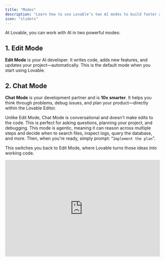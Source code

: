 ```yaml
---
title: "Modes"
description: "Learn how to use Lovable’s two AI modes to build faster and smarter."
icon: "sliders"
---
```


At Lovable, you can work with AI in two powerful modes:

## 1. Edit Mode

**Edit Mode** is your AI developer. It writes code, adds new features, and updates your project—automatically. This is the default mode when you start using Lovable.

## 2. Chat Mode

**Chat Mode** is your development partner and is **10x smarter**. It helps you think through problems, debug issues, and plan your product—directly within the Lovable Editor.

Unlike Edit Mode, Chat Mode is conversational and doesn't make edits to the code. This is perfect for asking questions, planning your project, and debugging. This mode is agentic, meaning it can reason across multiple steps and decide when to search files, inspect logs, query the database, and more. Then, when you're ready, simply prompt: “`Implement the plan`”.

This switches you back to Edit Mode, where Lovable turns those ideas into working code.

<iframe width="100%" height="315" src="https://www.youtube.com/embed/afGwJCHuqGg?si=iLkpEYT5SLkLk4ur" title="YouTube video player" frameborder="0" allow="accelerometer; autoplay; clipboard-write; encrypted-media; gyroscope; picture-in-picture; web-share" referrerpolicy="strict-origin-when-cross-origin" allowfullscreen />

### Switching Modes

Click the **“Chat”** prompt at the bottom of your editor to toggle between Edit and Chat Modes.

![Chat Mode Switch Pn](/chat-mode-edit.png)

When you're in Chat Mode and say “implement the plan,” Lovable will seamlessly switch to Edit Mode and start building for you.

### ![Implement Plan Pn](/images/implement-plan.png)

**Top 15 Chat Mode Use Cases**

 1. **Efficient debugging** by explaining errors, offering step-by-step breakdowns, and resolving issues when Lovable got stuck in loops.
 2. **Optimized feature implementation** by identifying the minimal necessary changes required for new functionality.
 3. **Effective system architecture**, planning database structures, relationships, and scalability strategies.
 4. **Streamlined development**, collecting and refining feature ideas before implementation.
 5. **Informed product decisions**, such as debating whether to fork a product or consolidate functions.
 6. **Enhanced documentation and knowledge storage**, keeping development organized and reducing redundant prompts.
 7. **Debugging Lovable itself**, such as redeploying edge functions when Supabase connections were lost.
 8. **Guidance for non-specialists**, acting as an AI tutor for troubleshooting, from password resets to API integrations.
 9. **Prompt generation and refinement**, improving workflows through clearer, more precise instructions.
10. **Decision-making assistance**, analyzing multiple solutions before executing changes.
11. **Product management support**, structuring features, onboarding flows, and pricing models.
12. **Improved collaboration**, acting as a bridge between developers and non-technical founders.
13. **Reduced trial-and-error**, preventing mistakes before they happen and saving hours of work.
14. **Better AI-generated code quality**, refining outputs for maintainability, performance, and best practices.
15. **Real-time coding feedback**, offering suggestions to improve readability, efficiency, and adherence to standards.

Chat Mode transforms the no-code/low-code experience, bridging ideas and fully functional products. It bridges the gap between great ideas and fully functional products, making complex software **accessible** to founders who previously relied on engineers.